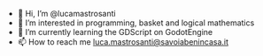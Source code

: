 - 👋 Hi, I’m @lucamastrosanti
- 👀 I’m interested in programming, basket and logical mathematics
- 🌱 I’m currently learning the GDScript on GodotEngine
- 📫 How to reach me luca.mastrosanti@savoiabenincasa.it
